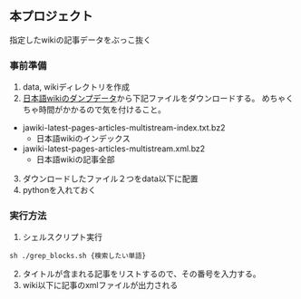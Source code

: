 ## 本プロジェクト
指定したwikiの記事データをぶっこ抜く

### 事前準備
1. data, wikiディレクトリを作成
2. [日本語wikiのダンプデータ](https://dumps.wikimedia.org/jawiki/latest/)から下記ファイルをダウンロードする。
めちゃくちゃ時間がかかるので気を付けること。
- jawiki-latest-pages-articles-multistream-index.txt.bz2
  - 日本語wikiのインデックス
- jawiki-latest-pages-articles-multistream.xml.bz2 
  - 日本語wikiの記事全部
3. ダウンロードしたファイル２つをdata以下に配置
4. pythonを入れておく

### 実行方法

1. シェルスクリプト実行

```
sh ./grep_blocks.sh {検索したい単語}
```
2. タイトルが含まれる記事をリストするので、その番号を入力する。
3. wiki以下に記事のxmlファイルが出力される
